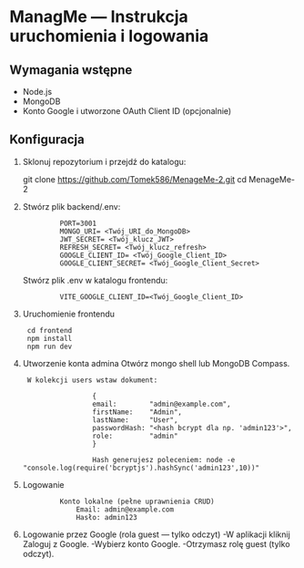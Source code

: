 # ManagMe — Instrukcja uruchomienia i logowania

## Wymagania wstępne
- Node.js 
- MongoDB 
- Konto Google i utworzone OAuth Client ID (opcjonalnie)

## Konfiguracja

1. Sklonuj repozytorium i przejdź do katalogu:

   git clone https://github.com/Tomek586/MenageMe-2.git
   cd MenageMe-2

2. Stwórz plik backend/.env:

                PORT=3001
                MONGO_URI= <Twój_URI_do_MongoDB>
                JWT_SECRET= <Twój_klucz_JWT>
                REFRESH_SECRET= <Twój_klucz_refresh>
                GOOGLE_CLIENT_ID= <Twój_Google_Client_ID>
                GOOGLE_CLIENT_SECRET= <Twój_Google_Client_Secret>

    Stwórz plik .env w katalogu frontendu:
                
                VITE_GOOGLE_CLIENT_ID=<Twój_Google_Client_ID>

3. Uruchomienie frontendu

        cd frontend
        npm install
        npm run dev

4. Utworzenie konta admina 
        Otwórz mongo shell lub MongoDB Compass.

        W kolekcji users wstaw dokument:

                        {
                        email:        "admin@example.com",
                        firstName:    "Admin",
                        lastName:     "User",
                        passwordHash: "<hash bcrypt dla np. 'admin123'>",
                        role:         "admin"
                        }

                        Hash generujesz poleceniem: node -e "console.log(require('bcryptjs').hashSync('admin123',10))"

5. Logowanie

                Konto lokalne (pełne uprawnienia CRUD)
                    Email: admin@example.com
                    Hasło: admin123

6. Logowanie przez Google (rola guest — tylko odczyt)
    -W aplikacji kliknij Zaloguj z Google.
    -Wybierz konto Google.
    -Otrzymasz rolę guest (tylko odczyt).
